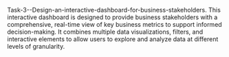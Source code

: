 Task-3--Design-an-interactive-dashboard-for-business-stakeholders.
This interactive dashboard is designed to provide business stakeholders with a comprehensive, real-time view of key business metrics to support informed decision-making. It combines multiple data visualizations, filters, and interactive elements to allow users to explore and analyze data at different levels of granularity.
